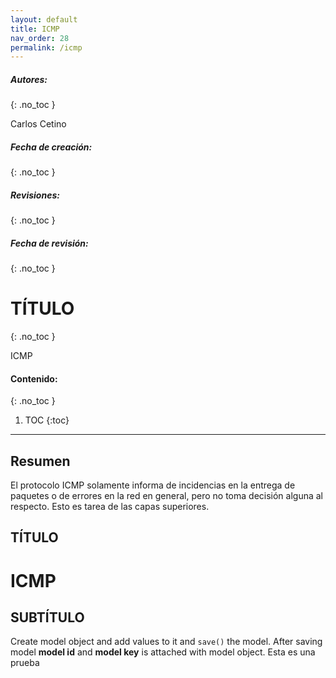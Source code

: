 ```yaml
---
layout: default
title: ICMP
nav_order: 28
permalink: /icmp
---
```

##### **Autores:**
{: .no_toc }

Carlos Cetino


##### **Fecha de creación:** 
{: .no_toc }

##### **Revisiones:** 
{: .no_toc }

##### **Fecha de revisión:** 
{: .no_toc }

# TÍTULO
{: .no_toc }

ICMP



#### Contenido:
{: .no_toc }

1. TOC
{:toc}

---


## Resumen
El protocolo ICMP solamente informa de incidencias en la entrega de paquetes o de errores en la red en general, pero no toma decisión alguna al respecto. Esto es tarea de las capas superiores.


## TÍTULO
# ICMP

## SUBTÍTULO
Create model object and add values to it and `save()` the model. After saving model **model id** and 
**model key** is attached with model object. Esta es una prueba